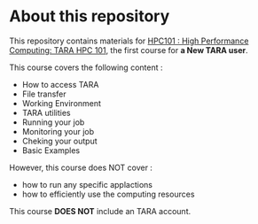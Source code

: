 # About this repository

This repository contains materials for [HPC101 : High Performance Computing: TARA HPC 101](https://mooc.learn.in.th/main/), the first course for **a New TARA user**.  

This course covers the following content :

* How to access TARA
* File transfer
* Working Environment
* TARA utilities
* Running your job
* Monitoring your job
* Cheking your output
* Basic Examples

However, this course does NOT cover : 

* how to run any specific applactions
* how to efficiently use the computing resources
 
This course **DOES NOT** include an TARA account.
